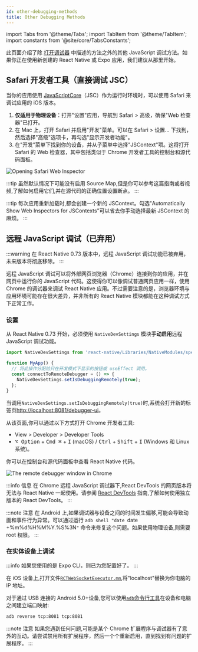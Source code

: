 ```yaml
---
id: other-debugging-methods
title: Other Debugging Methods
---
```


import Tabs from '@theme/Tabs'; import TabItem from '@theme/TabItem'; import constants from '@site/core/TabsConstants';

此页面介绍了除 [打开调试器](./debugging#opening-the-debugger) 中描述的方法之外的其他 JavaScript 调试方法。如果你正在使用新创建的 React Native 或 Expo 应用，我们建议从那里开始。

## Safari 开发者工具（直接调试 JSC）

当你的应用使用 [JavaScriptCore](https://trac.webkit.org/wiki/JavaScriptCore)（JSC）作为运行时环境时，可以使用 Safari 来调试应用的 iOS 版本。

1. **仅适用于物理设备**：打开"设置"应用，导航到 Safari > 高级，确保"Web 检查器"已打开。
2. 在 Mac 上，打开 Safari 并启用"开发"菜单。可以在 Safari > 设置... 下找到，然后选择"高级"选项卡，再勾选"显示开发者功能"。
3. 在"开发"菜单下找到你的设备，并从子菜单中选择"JSContext"项。这将打开 Safari 的 Web 检查器，其中包括类似于 Chrome 开发者工具的控制台和源代码面板。

![Opening Safari Web Inspector](/docs/assets/debugging-safari-developer-tools.jpg)

:::tip
虽然默认情况下可能没有启用 Source Map,但是你可以参考这篇指南或者视频,了解如何启用它们,并在源代码的正确位置设置断点。
:::

:::tip
每次应用重新加载时,都会创建一个新的 JSContext。勾选"Automatically Show Web Inspectors for JSContexts"可以省去你手动选择最新 JSContext 的麻烦。
:::

## 远程 JavaScript 调试（已弃用）

:::warning
在 React Native 0.73 版本中，远程 JavaScript 调试功能已被弃用，未来版本将彻底移除。
:::

远程 JavaScript 调试可以将外部网页浏览器（Chrome）连接到你的应用，并在网页中运行你的 JavaScript 代码。这使得你可以像调试普通网页应用一样，使用 Chrome 的调试器来调试 React Native 应用。不过需要注意的是，浏览器环境与应用环境可能存在很大差异，并非所有的 React Native 模块都能在这种调试方式下正常工作。

### 设置

从 React Native 0.73 开始，必须使用 `NativeDevSettings` 模块**手动启用**远程 JavaScript 调试功能。

```js
import NativeDevSettings from 'react-native/Libraries/NativeModules/specs/NativeDevSettings';

function MyApp() {
  // 将此操作分配给只在开发模式下显示的按钮或 useEffect 调用。
  const connectToRemoteDebugger = () => {
    NativeDevSettings.setIsDebuggingRemotely(true);
  };
}
```

当调用`NativeDevSettings.setIsDebuggingRemotely(true)`时,系统会打开新的标签页[http://localhost:8081/debugger-ui](http://localhost:8081/debugger-ui)。

从该页面,你可以通过以下方式打开 Chrome 开发者工具:

- View > Developer > Developer Tools
- <kbd>⌥ Option</kbd> + <kbd>Cmd ⌘</kbd> + <kbd>I</kbd> (macOS) / <kbd>Ctrl</kbd> + <kbd>Shift</kbd> + <kbd>I</kbd> (Windows 和 Linux 系统)。

你可以在控制台和源代码面板中查看 React Native 代码。

![The remote debugger window in Chrome](/docs/assets/debugging-chrome-remote-debugger.jpg)

:::info 信息
在 Chrome 远程 JavaScript 调试器下,React DevTools 的网页版本将无法与 React Native 一起使用。请参阅 [React DevTools](./react-devtools) 指南,了解如何使用独立版本的 React DevTools。
:::

:::note 注意
在 Android 上,如果调试器与设备之间的时间发生偏移,可能会导致动画和事件行为异常。可以通过运行 `adb shell "date `date +%m%d%H%M%Y.%S%3N`"` 命令来修复这个问题。如果使用物理设备,则需要 root 权限。
:::

### 在实体设备上调试

:::info
如果您使用的是 Expo CLI，则已为您配置好了。
:::

<Tabs groupId="platform" defaultValue={constants.defaultPlatform} values={constants.platforms} className="pill-tabs">
<TabItem value="ios">

在 iOS 设备上,打开文件[`RCTWebSocketExecutor.mm`](https://github.com/facebook/react-native/blob/master/packages/react-native/React/CoreModules/RCTWebSocketExecutor.mm),将"localhost"替换为你电脑的 IP 地址。

</TabItem>
<TabItem value="android">

对于通过 USB 连接的 Android 5.0+设备,您可以使用[`adb`命令行工具](http://developer.android.com/tools/help/adb.html)在设备和电脑之间建立端口映射:

```sh
adb reverse tcp:8081 tcp:8081
```

</TabItem>
</Tabs>

:::note 注意
如果您遇到任何问题,可能是某个 Chrome 扩展程序与调试器有了意外的互动。请尝试禁用所有扩展程序，然后一个个重新启用，直到找到有问题的扩展程序。
:::
